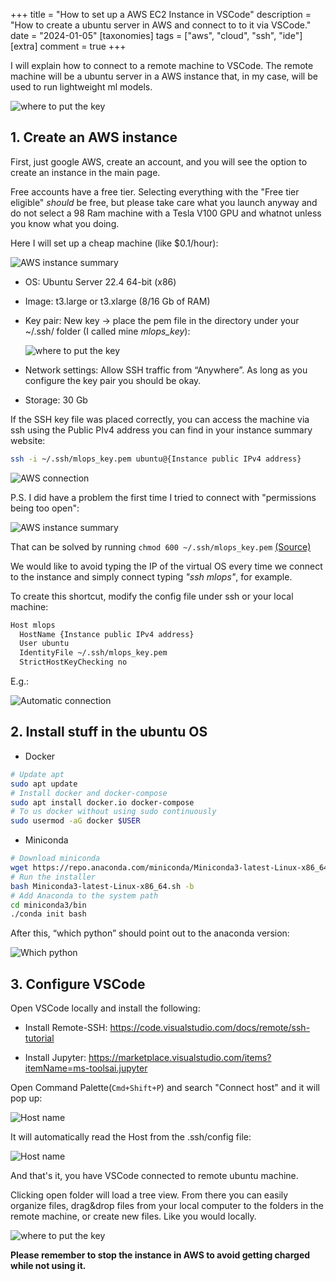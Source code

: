 +++
title = "How to set up a AWS EC2 Instance in VSCode"
description = "How to create a ubuntu server in AWS and connect to to it via VSCode."
date = "2024-01-05"
[taxonomies]
tags = ["aws", "cloud", "ssh", "ide"]
[extra]
comment = true
+++

I will explain how to connect to a remote machine to VSCode. The remote machine will be a ubuntu server in a AWS instance that, in my case, will be used to run lightweight ml models.

![where to put the key](./images/vscode.png)

## 1. Create an AWS instance

First, just google AWS, create an account, and you will see the option to create an instance in the main page.

Free accounts have a free tier. Selecting everything with the "Free tier eligible" _should_ be free, but please take care what you launch anyway and do not select a 98 Ram machine with a Tesla V100 GPU and whatnot unless you know what you doing.

Here I will set up a cheap machine (like $0.1/hour):

![AWS instance summary](./images/aws_instance.png)

- OS: Ubuntu Server 22.4 64-bit (x86)
- Image: t3.large or t3.xlarge (8/16 Gb of RAM)
- Key pair: New key -> place the pem file in the directory under your ~/.ssh/ folder (I called mine _mlops_key_):

  ![where to put the key](./images/ssh_folder.png)

- Network settings: Allow SSH traffic from “Anywhere”. As long as you configure the key pair you should be okay.
- Storage: 30 Gb

If the SSH key file was placed correctly, you can access the machine via ssh using the Public PIv4 address you can find in your instance summary website:

```bash
ssh -i ~/.ssh/mlops_key.pem ubuntu@{Instance public IPv4 address}
```

![AWS connection](./images/aws_connection.png)

P.S. I did have a problem the first time I tried to connect with "permissions being too open":

![AWS instance summary](./images/permission_too_open.png)

That can be solved by running `chmod 600 ~/.ssh/mlops_key.pem` [(Source)](https://stackoverflow.com/questions/9270734/ssh-permissions-are-too-open)

We would like to avoid typing the IP of the virtual OS every time we connect to the instance and simply connect typing _"ssh mlops"_, for example.

To create this shortcut, modify the config file under ssh or your local machine:

```bash
Host mlops
  HostName {Instance public IPv4 address}
  User ubuntu
  IdentityFile ~/.ssh/mlops_key.pem
  StrictHostKeyChecking no
```

E.g.:

![Automatic connection](./images/automatic_connection.png)

## 2. Install stuff in the ubuntu OS

- Docker

```bash
# Update apt
sudo apt update
# Install docker and docker-compose
sudo apt install docker.io docker-compose
# To us docker without using sudo continuously
sudo usermod -aG docker $USER
```

- Miniconda

```bash
# Download miniconda
wget https://repo.anaconda.com/miniconda/Miniconda3-latest-Linux-x86_64.sh
# Run the installer
bash Miniconda3-latest-Linux-x86_64.sh -b
# Add Anaconda to the system path
cd miniconda3/bin
./conda init bash
```

After this, “which python” should point out to the anaconda version:

![Which python](./images/which_python.png)

## 3. Configure VSCode

Open VSCode locally and install the following:

- Install Remote-SSH: https://code.visualstudio.com/docs/remote/ssh-tutorial

- Install Jupyter: https://marketplace.visualstudio.com/items?itemName=ms-toolsai.jupyter

Open Command Palette(`Cmd+Shift+P`) and search "Connect host" and it will pop up:

![Host name](./images/vscode_ssh.png)

It will automatically read the Host from the .ssh/config file:

![Host name](./images/host_name.png)

And that's it, you have VSCode connected to remote ubuntu machine.

Clicking open folder will load a tree view. From there you can easily organize files, drag&drop files from your local computer to the folders in the remote machine, or create new files. Like you would locally.

![where to put the key](./images/vscode.png)

**Please remember to stop the instance in AWS to avoid getting charged while not using it.**
